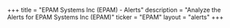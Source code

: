 +++
title = "EPAM Systems Inc (EPAM) - Alerts"
description = "Analyze the Alerts for EPAM Systems Inc (EPAM)"
ticker = "EPAM"
layout = "alerts"
+++

